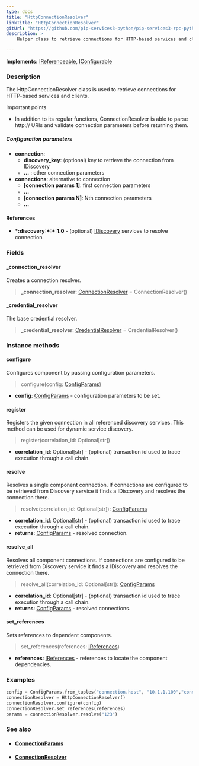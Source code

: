 ```yaml
---
type: docs
title: "HttpConnectionResolver"
linkTitle: "HttpConnectionResolver"
gitUrl: "https://github.com/pip-services3-python/pip-services3-rpc-python"
description: >
    Helper class to retrieve connections for HTTP-based services and clients.

---
```


**Implements:** [IReferenceable](../../../commons/refer/ireferenceable), [IConfigurable](../../../commons/config/iconfigurable)

### Description

The HttpConnectionResolver class is used to retrieve connections for HTTP-based services and clients.

Important points

- In addition to its regular functions, ConnectionResolver is able to parse http:// URIs and validate connection parameters before returning them.

##### Configuration parameters

- **connection**:    
    - **discovery_key**: (optional) key to retrieve the connection from [IDiscovery](../../../components/connect/idiscovery)
    - **...** : other connection parameters
- **connections**: alternative to connection
    - **[connection params 1]**: first connection parameters
    -  **...**
    - **[connection params N]**: Nth connection parameters
    -  **...**


#### References

- **\*:discovery:\*:\*:1.0** - (optional) [IDiscovery](../../../components/connect/idiscovery) services to resolve connection



### Fields

<span class="hide-title-link">

#### _connection_resolver
Creates a connection resolver.
> **_connection_resolver**: [ConnectionResolver](../../../components/connect/connection_resolver) = ConnectionResolver()

#### _credential_resolver
The base credential resolver.
> **_credential_resolver**: [CredentialResolver](../../../components/auth/credential_resolver) = CredentialResolver()

</span>


### Instance methods

#### configure
Configures component by passing configuration parameters.

> configure(config: [ConfigParams](../../../commons/config/config_params))

- **config**: [ConfigParams](../../../commons/config/config_params) - configuration parameters to be set.


#### register
Registers the given connection in all referenced discovery services. This method can be used for dynamic service discovery.

> register(correlation_id: Optional[str])

- **correlation_id**: Optional[str] - (optional) transaction id used to trace execution through a call chain.


#### resolve
Resolves a single component connection. If connections are configured to be retrieved from Discovery service
it finds a IDiscovery and resolves the connection there.

> resolve(correlation_id: Optional[str]): [ConfigParams](../../../commons/config/config_params)

- **correlation_id**: Optional[str] - (optional) transaction id used to trace execution through a call chain.
- **returns**: [ConfigParams](../../../commons/config/config_params) - resolved connection.


#### resolve_all
Resolves all component connections. If connections are configured to be retrieved from Discovery service it finds a IDiscovery and resolves the connection there.

> resolve_all(correlation_id: Optional[str]): [ConfigParams](../../../commons/config/config_params)

- **correlation_id**: Optional[str] - (optional) transaction id used to trace execution through a call chain.
- **returns**: [ConfigParams](../../../commons/config/config_params) - resolved connections.


#### set_references
Sets references to dependent components.

> set_references(references: [IReferences](../../../commons/refer/ireferences))

- **references**: [IReferences](../../../commons/refer/ireferences) - references to locate the component dependencies.

### Examples

```python
config = ConfigParams.from_tuples("connection.host", "10.1.1.100","connection.port", 8080)
connectionResolver = HttpConnectionResolver()
connectionResolver.configure(config)
connectionResolver.set_references(references)
params = connectionResolver.resolve("123")
```


### See also
- #### [ConnectionParams](../../../components/connect/connection_params)
- #### [ConnectionResolver](../../../components/connect/connection_resolver)
